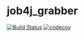 # job4j_grabber
[![Build Status](https://travis-ci.com/Oleg-Tiger/job4j_grabber.svg?branch=master)](https://travis-ci.com/Oleg-Tiger/job4j_grabber)
[![codecov](https://codecov.io/gh/Oleg-Tiger/job4j_grabber/branch/master/graph/badge.svg?token=35MKX5A9RR)](https://codecov.io/gh/Oleg-Tiger/job4j_grabber)